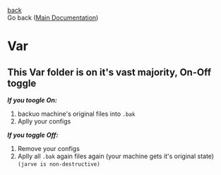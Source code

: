 [back](../readmeTree.md)   
Go back ([Main Documentation](../../README.md))

# Var

## This Var folder is on it's vast majority, On-Off toggle   
   
   
   
   
***If you toogle On:***
1. backuo machine's original files into ```.bak```
2. Aplly your configs

***If you toggle Off:***
1. Remove your configs
2. Aplly all ```.bak``` again files again (your machine gets it's original state)   
    ```(jarve is non-destructive)```


